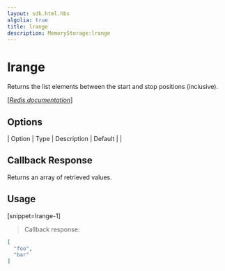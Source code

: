 ```yaml
---
layout: sdk.html.hbs
algolia: true
title: lrange
description: MemoryStorage:lrange
---
```


  

# lrange
Returns the list elements between the start and stop positions (inclusive).

[[_Redis documentation_]](https://redis.io/commands/lrange)


## Options

| Option | Type | Description | Default |
|
## Callback Response

Returns an array of retrieved values.

## Usage

[snippet=lrange-1]
> Callback response:

```json
[
  "foo",
  "bar"
]
```